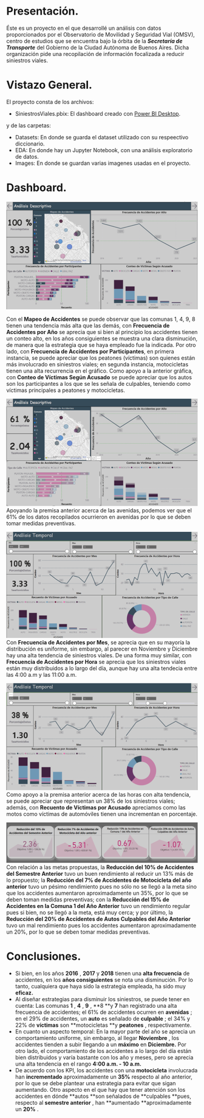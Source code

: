 # Presentación.

Éste es un proyecto en el que desarrollé un análisis con datos proporcionados por el Observatorio de Movilidad y Seguridad Vial (OMSV), centro de estudios que se encuentra bajo la órbita de la ***Secretaría de Transporte*** del Gobierno de la Ciudad Autónoma de Buenos Aires. Dicha organización pide una recopilación de información focalizada a reducir siniestros viales.

# Vistazo General.

El proyecto consta de los archivos:

- SiniestrosViales.pbix: El dashboard creado con [Power BI Desktop](https://powerbi.microsoft.com/es-es/desktop/).

y de las carpetas:

- Datasets: En donde se guarda el dataset utilizado con su respeectivo diccionario.
- EDA: En donde hay un Jupyter Notebook, con una análisis exploratorio de datos.
- Images: En donde se guardan varias imagenes usadas en el proyecto.

# Dashboard.

![1717513029108](Images/README/1717513029108.png)

Con el **Mapeo de Accidentes** se puede observar que las comunas 1, 4, 9, 8 tienen una tendencia más alta que las demás, con **Frecuencia de Accidentes por Año** se aprecia que si bien al principio los accidentes tienen un conteo alto, en los años consiguientes se muestra una clara disminución, de manera que la estrategia que se haya empleado fue la indicada. Por otro lado, con  **Frecuencia de Accidentes por Participantes**, en primera instancia, se puede apreciar que los peatones (víctimas) son quienes están más involucrado en siniestros viales; en segunda instancia, motocicletas tienen una alta recurrencia en el gráfico. Como apoyo a la anterior gráfica, con **Conteo de Víctimas Según Acusado** se puede apreciar que los autos son los participantes a los que se les señala de culpables, teniendo como víctimas principales a peatones y motocicletas.

![1717514584743](Images/README/1717514584743.png)
Apoyando la premisa anterior acerca de las avenidas, podemos ver que el 61% de los datos recopilados ocurrieron en avenidas por lo que se deben tomar medidas preventivas.

![1717514783803](Images/README/1717514783803.png)
Con **Frecuencia de Accidentes por Mes**, se aprecia que en su mayoría la distribución es uniforme, sin embargo, al parecer en Noviembre y Diciembre hay una alta tendencia de siniestros viales. De una forma muy similar, con **Frecuencia de Accidentes por Hora** se aprecia que los siniestros viales están muy distribuidos a lo largo del día, aunque hay una alta tendecia entre las 4:00 a.m y las 11:00 a.m.

![1717515333301](Images/README/1717515333301.png)
Como apoyo a la premisa anterior acerca de las horas con alta tendencia, se puede apreciar que representan un 38% de los siniestros viales; además, con **Recuento de Víctimas por Acusado** apreciamos como las motos como víctimas de automóviles tienen una incrementan en porcentaje.

![1717515708523](Images/README/1717515708523.png)
Con relación a las metas propuestas, la **Reducción del 10% de Accidentes del Semestre Anterior** tuvo un buen rendimiento al reducir un 13% más de lo propuesto; la **Reducción del 7% de Accidentes de Motocicleta del año anterior** tuvo un pésimo rendimiento pues no sólo no se llegó a la meta sino que los accidentes aumentaron aproximadamente un 35%, por lo que se deben toman medidas preventivas; con la **Reducción del 15% de Accidentes en la Comuna 1 del Año Anterior**  tuvo un rendimiento regular pues si bien, no se llegó a la meta, está muy  cerca; y por último, la **Reducción del 20% de Accidentes de Autos Culpables del Año Anterior** tuvo un mal rendimiento pues los accidentes aumentaron aproximadamente un 20%, por lo que se deben tomar medidas preventivas.


# Conclusiones.


* Si bien, en los años  **2016** , **2017** y **2018** tienen una **alta frecuencia** de accidentes, en los **años consiguientes** se nota una disminución. Por lo tanto, cualquiera que haya sido la  estrategia empleada, ha sido muy **eficaz.**
* Al diseñar estrategias para disminuir los siniestros, se puede tener en cuenta: Las comunas  **1** ,  **4** ,  **9** , **8 **y **7** han registrado una alta frecuencia de accidentes; el 61% de accidentes ocurren en  **avenidas** ; en el 29% de accidentes, un **auto** es señalado de  **culpable** ; el 34% y 22% de **víctimas** son **motocicletas **y  **peatones** , respectivamente.
* En cuanto un aspecto temporal: En la mayor parte del año se aprecia un comportamiento uniforme, sin embargo, al llegar  **Noviembre** , los accidentes tienden a subir llegando a un **máximo** en **Diciembre.** Por otro lado, el comportamiento de los accidentes a lo largo del día están bien distribuidos y varía bastante con los año y meses, pero se aprecia una alta tendencia en el rango **4:00 a.m. -  10 a.m.**
* De acuerdo con los KPI, los accidentes con una **motocicleta** involucrada han **incrementado** aproximadamente un **35%** respecto al año anterior, por lo que se debe plantear una estrategia para evitar que sigan aumentando. Otro aspecto en el que hay que tener atención son los accidentes en  dónde **autos **son señalados de **culpables **pues, respecto al  **semestre anterior** , han **aumentado **aproximadamente un  **20%** .
